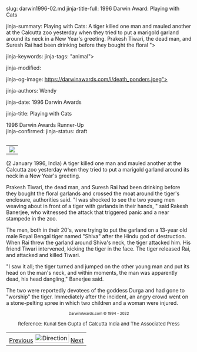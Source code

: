 slug: darwin1996-02.md
jinja-title-full: 1996 Darwin Award: Playing with Cats

jinja-summary: Playing with Cats: A tiger killed one man and mauled another at the Calcutta zoo yesterday when they tried to put a marigold garland around its neck in a New Year's greeting. Prakesh Tiwari, the dead man, and Suresh Rai had been drinking before they bought the floral ">

jinja-keywords:
jinja-tags: "animal">

jinja-modified:

jinja-og-image: https://darwinawards.com/i/death_ponders.jpeg">

jinja-authors: Wendy

jinja-date: 1996 Darwin Awards


jinja-title: Playing with Cats

1996 Darwin Awards Runner-Up<BR>
jinja-confirmed:
jinja-status: draft

<TABLE border=0 align=right><TR><TD align=center>
<A href="/cgi/search.pl?keywords=category%3Danimal&swishindex=stories.data&show_description=yes&maxdisplay=10&maxresults=50"><IMG src="/i/icon/lion.png" border=0></A>

</TD></TR></TABLE>

(2 January 1996, India) A tiger killed one man and mauled another at the
Calcutta zoo yesterday when they tried to put a marigold garland around its
neck in a New Year's greeting.
<P>Prakesh Tiwari, the dead man, and Suresh
Rai had been drinking before they bought the floral garlands and crossed
the moat around the tiger's enclosure, authorities said. "I was shocked to
see the two young men weaving about in front of a tiger with garlands in
their hands, " said Rakesh Banerjee, who witnessed the attack that
triggered panic and a near stampede in the zoo.

The men, both in their
20's, were trying to put the garland on a 13-year old male Royal Bengal
tiger named "Shiva" after the Hindu god of destruction. When Rai threw the
garland around Shiva's neck, the tiger attacked him. His friend Tiwari
intervened, kicking the tiger in the face. The tiger released Rai, and
attacked and killed Tiwari.

"I saw it all; the tiger turned and jumped
on the other young man and put its head on the man's neck, and within
moments, the man was apparently dead, his head dangling," Banerjee said.<P>
The two were reportedly devotees of the goddess Durga and had gone to
"worship" the tiger. Immediately after the incident, an angry crowd went on
a stone-pelting spree in which two children and a woman were injured.

</TD></TR><TR valign="top"><TD colspan="2">
<P><CENTER><FONT size="-7">DarwinAwards.com &copy; 1994 - 2022</FONT></CENTER>
<P><CENTER><FONT size="-1"></FONT></CENTER>
<P><CENTER>
<FONT size="-1">Reference: Kunal Sen Gupta of Calcutta India and The Associated Press</FONT>
<P><CENTER><FONT size="-1"></FONT>

<!--#include virtual="/inc/votebar_viewvoteonly" -->

</CENTER>
</CENTER></TD></TR></TABLE>
<TABLE width=100% border=0 background="/i/bgmain.jpg" cellspacing=5 cellpadding=10><TR><TD>
<CENTER>
<A href="darwin1996-01.html">Previous</A> <IMG src="/i/arrowani.gif" width="93" height="24" border="0" alt="Directions"> <A href="darwin1996-03.html">Next</A>
</H2>
</CENTER>

<!--#include file=nav_1996.html -->


